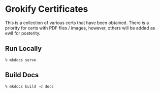 # Grokify Certificates

This is a collection of various certs that have been obtained. There is a priority for certs with PDF files / images, however, others will be added as ewll for posterity.

## Run Locally

`% mkdocs serve`

## Build Docs

`% mkdocs build -d docs`